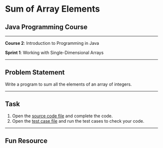# Sum of Array Elements

## Java Programming Course

---

**Course 2**: Introduction to Programming in Java

**Sprint 1**: Working with Single-Dimensional Arrays

---

Problem Statement
---
Write a program to sum all the elements of an array of integers.

---

Task
---

1. Open the [source code file](src/main/java/io/github/dbc/Adder.java) and complete the code.
2. Open the [test case file](src/test/java/io/github/dbc/AdderTest.java) and run the test cases to
   check your code.

---

Fun Resource
---

